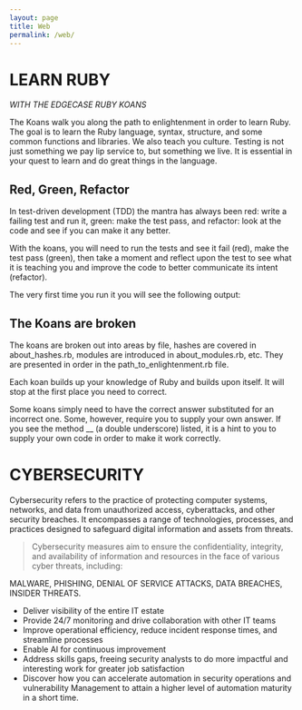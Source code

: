 ```yaml
---
layout: page
title: Web
permalink: /web/
---
```


# LEARN RUBY 

*WITH THE EDGECASE RUBY KOANS* 



The Koans walk you along the path to enlightenment in order to learn Ruby. The goal is to learn the Ruby language, syntax, structure, and some common functions and libraries. We also teach you culture. Testing is not just something we pay lip service to, but something we live. It is essential in your quest to learn and do great things in the language.

## Red, Green, Refactor

In test-driven development (TDD) the mantra has always been red: write a failing test and run it, green: make the test pass, and refactor: look at the code and see if you can make it any better.

With the koans, you will need to run the tests and see it fail (red), make the test pass (green), then take a moment and reflect upon the test to see what it is teaching you and improve the code to better communicate its intent (refactor).

The very first time you run it you will see the following output:


## The Koans are broken
The koans are broken out into areas by file, hashes are covered in about_hashes.rb, modules are introduced in about_modules.rb, etc. They are presented in order in the path_to_enlightenment.rb file.

Each koan builds up your knowledge of Ruby and builds upon itself. It will stop at the first place you need to correct.

Some koans simply need to have the correct answer substituted for an incorrect one. Some, however, require you to supply your own answer. If you see the method __ (a double underscore) listed, it is a hint to you to supply your own code in order to make it work correctly.


# CYBERSECURITY 

Cybersecurity refers to the practice of protecting computer systems, networks, and data from unauthorized access, cyberattacks, and other security breaches. It encompasses a range of technologies, processes, and practices designed to safeguard digital information and assets from threats.

> Cybersecurity measures aim to ensure the confidentiality, integrity, and availability of information and resources in the face of various cyber threats, including:
 
MALWARE, PHISHING, DENIAL OF SERVICE ATTACKS, DATA BREACHES, INSIDER THREATS. 


- Deliver visibility of the entire IT estate
- Provide 24/7 monitoring and drive collaboration with other IT teams
- Improve operational efficiency, reduce incident response times, and streamline processes
- Enable AI for continuous improvement
- Address skills gaps, freeing security analysts to do more impactful and interesting work for greater job satisfaction
- Discover how you can accelerate automation in security operations and vulnerability Management to attain a higher level of automation maturity in a short time.


